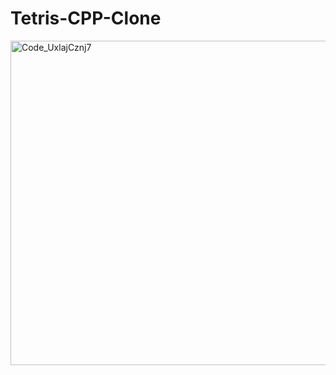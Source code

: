 # Tetris-CPP-Clone

<img width="519" alt="Code_UxlajCznj7" src="https://github.com/bugrasimsek/Tetris-CPP-Clone/assets/73181218/04978184-4e50-4a7b-a41a-7809c2a7ec32">
